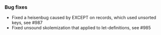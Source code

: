 <!-- NOTE:
     Release notes for unreleased changes go here, following this format:

        ### Features

         * Change description, see #123

        ### Bug fixes

         * Some bug fix, see #124

     DO NOT LEAVE A BLANK LINE BELOW THIS PREAMBLE -->
### Bug fixes

 * Fixed a heisenbug caused by EXCEPT on records, which used unsorted keys, see #987
 * Fixed unsound skolemization that applied to let-definitions, see #985
